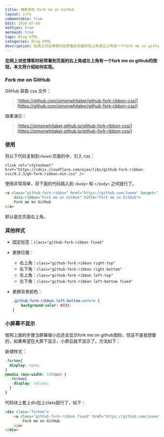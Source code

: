 ```yaml
---
title: 博客添加 Fork me on GitHub
layout: info
commentable: true
Edit: 2020-07-09
mathjax: true
mermaid: true
tags: Blog HTML
categories: Blog HTML
description: 在网上浏览博客时经常看到页面的右上角或左上角有一个fork me on github的按钮，本文将介绍如何实现。
---
```


**在网上浏览博客时经常看到页面的右上角或左上角有一个fork me on github的按钮，本文将介绍如何实现。**

### Fork me on GitHub

GitHub 获取 css 文件：

> [https://github.com/simonwhitaker/github-fork-ribbon-css/](https://github.com/simonwhitaker/github-fork-ribbon-css/)

效果演示：

> [https://simonwhitaker.github.io/github-fork-ribbon-css/](https://simonwhitaker.github.io/github-fork-ribbon-css/)

### 使用

将以下代码复制到`<head>`页面的中，引入 css：

```
<link rel="stylesheet" href="https://cdnjs.cloudflare.com/ajax/libs/github-fork-ribbon-css/0.2.3/gh-fork-ribbon.min.css" />
```

使用非常简单，将下面的代码插入到 `<body>` 和 `</body>` 之间就行了。

```html
<a class="github-fork-ribbon" href="https://github.com/Jueee" target="_blank" 
   	data-ribbon="Fork me on GitHub" title="Fork me on GitHub">
    Fork me on GitHub
</a>
```

默认是在页面右上角。

### 其他样式

- 固定标签：`class="github-fork-ribbon fixed"`

- 更换位置：

  - 右上角：`class="github-fork-ribbon right-top"`
  - 右下角：`class="github-fork-ribbon right-bottom"`
  - 左上角：`class="github-fork-ribbon left-top"`
  - 左下角：`class="github-fork-ribbon left-bottom fixed"`

- 更换背景颜色：

  ```css
  .github-fork-ribbon.left-bottom:before {
      background-color: #333;
  }
  ```

### 小屏幕不显示

按照上面的步骤当屏幕缩小后还会显示fork me on github图标，但这不是我想要的，如果希望在大屏下显示，小屏后就不显示了。方法如下：

新增样式：

```css
.forkme{
  display: none;
}
@media (min-width: 1350px) {
  .forkme{
    display: inline;
  }
}
```

代码块上套上div加上class就行了，如下：

```html
<div class="forkme">
	<a class="github-fork-ribbon fixed"	href="https://github.com/Jueee" >
		Fork me on GitHub
	</a>
</div>
```

